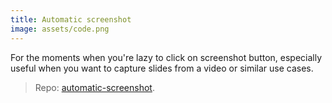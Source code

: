 ```yaml
---
title: Automatic screenshot
image: assets/code.png
---
```

For the moments when you're lazy to click on screenshot button, especially useful when you want to capture slides from a video or similar use cases.

> Repo: [automatic-screenshot](https://github.com/inesucrvenom/small-projects/automatic-screenshot/).
